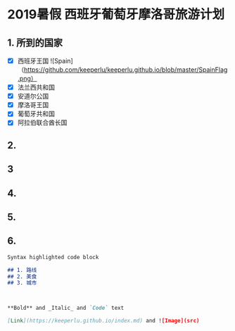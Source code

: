 # 2019暑假 西班牙葡萄牙摩洛哥旅游计划

## 1. 所到的国家
- [x] 西班牙王国 
![Spain]（https://github.com/keeperlu/keeperlu.github.io/blob/master/SpainFlag.png）
- [x] 法兰西共和国
- [x] 安道尔公国
- [x] 摩洛哥王国
- [x] 葡萄牙共和国
- [x] 阿拉伯联合酋长国

## 2. 
## 3
## 4.
## 5.
## 6.


```markdown
Syntax highlighted code block

## 1. 路线
## 2. 美食
## 3. 城市



**Bold** and _Italic_ and `Code` text

[Link](https://keeperlu.github.io/index.md) and ![Image](src)
```
